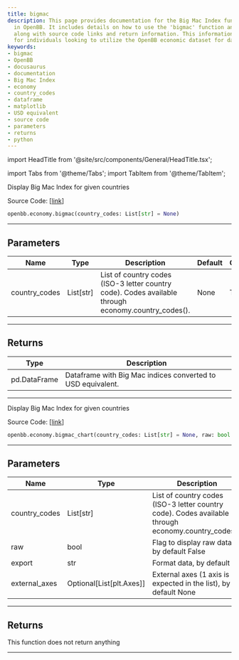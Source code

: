 ```yaml
---
title: bigmac
description: This page provides documentation for the Big Mac Index functionality
  in OpenBB. It includes details on how to use the 'bigmac' function and its parameters,
  along with source code links and return information. This information is useful
  for individuals looking to utilize the OpenBB economic dataset for data analysis.
keywords:
- bigmac
- OpenBB
- docusaurus
- documentation
- Big Mac Index
- economy
- country_codes
- dataframe
- matplotlib
- USD equivalent
- source code
- parameters
- returns
- python
---
```


import HeadTitle from '@site/src/components/General/HeadTitle.tsx';

<HeadTitle title="economy.bigmac - Reference | OpenBB SDK Docs" />

import Tabs from '@theme/Tabs';
import TabItem from '@theme/TabItem';

<Tabs>
<TabItem value="model" label="Model" default>

Display Big Mac Index for given countries

Source Code: [[link](https://github.com/OpenBB-finance/OpenBBTerminal/tree/main/openbb_terminal/economy/nasdaq_model.py#L183)]

```python
openbb.economy.bigmac(country_codes: List[str] = None)
```

---

## Parameters

| Name | Type | Description | Default | Optional |
| ---- | ---- | ----------- | ------- | -------- |
| country_codes | List[str] | List of country codes (ISO-3 letter country code). Codes available through economy.country_codes(). | None | True |


---

## Returns

| Type | Description |
| ---- | ----------- |
| pd.DataFrame | Dataframe with Big Mac indices converted to USD equivalent. |
---

</TabItem>
<TabItem value="view" label="Chart">

Display Big Mac Index for given countries

Source Code: [[link](https://github.com/OpenBB-finance/OpenBBTerminal/tree/main/openbb_terminal/economy/nasdaq_view.py#L59)]

```python
openbb.economy.bigmac_chart(country_codes: List[str] = None, raw: bool = False, export: str = "", external_axes: Optional[List[matplotlib.axes._axes.Axes]] = None)
```

---

## Parameters

| Name | Type | Description | Default | Optional |
| ---- | ---- | ----------- | ------- | -------- |
| country_codes | List[str] | List of country codes (ISO-3 letter country code). Codes available through economy.country_codes(). | None | True |
| raw | bool | Flag to display raw data, by default False | False | True |
| export | str | Format data, by default "" |  | True |
| external_axes | Optional[List[plt.Axes]] | External axes (1 axis is expected in the list), by default None | None | True |


---

## Returns

This function does not return anything

---

</TabItem>
</Tabs>
